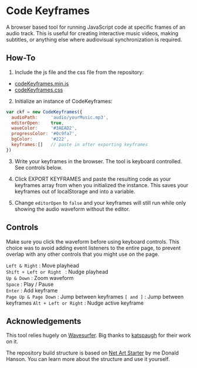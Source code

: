 # Code Keyframes

A browser based tool for running JavaScript code at specific frames of an audio track. This is useful for creating interactive music videos, making subtitles, or anything else where audiovisual synchronization is required.

## How-To

1. Include the js file and the css file from the repository:
- [codeKeyframes.min.js](https://github.com/gridwalk/codekeyframes/releases/download/v1.0.4/codeKeyframes.min.js)
- [codeKeyframes.css](https://github.com/gridwalk/codekeyframes/releases/download/v1.0.4/codeKeyframes.css)

2. Initialize an instance of CodeKeyframes:

```javascript
var ckf = new CodeKeyframes({
  audioPath:     'audio/yourMusic.mp3',
  editorOpen:    true,
  waveColor:     '#3AEAD2',
  progressColor: '#0c9fa7',
  bgColor:       '#222',
  keyframes:[]   // paste in after exporting keyframes
})
```

3. Write your keyframes in the browser. The tool is keyboard controlled. See controls below.

4. Click EXPORT KEYFRAMES and paste the resulting code as your keyframes array from when you initialized the instance. This saves your keyframes out of localStorage and into a variable.

5. Change `editorOpen` to `false` and your keyframes will still run while only showing the audio waveform without the editor.

## Controls

Make sure you click the waveform before using keyboard controls. This choice was to avoid adding event listeners to the entire page, to prevent overlap with any other controls that you might use on the page.

`Left & Right` : Move playhead<br>
`Shift + Left or Right ` : Nudge playhead<br>
`Up & Down` : Zoom waveform<br>
`Space` : Play / Pause<br>
`Enter` : Add keyframe<br>
`Page Up & Page Down` : Jump between keyframes
`[ and ]` : Jump between keyframes
`Alt + Left or Right` : Nudge active keyframe

## Acknowledgements

This tool relies hugely on [Wavesurfer](https://wavesurfer-js.org/). Big thanks to [katspaugh](https://github.com/katspaugh/wavesurfer.js) for their work on it.

The repository build structure is based on [Net Art Starter](https://github.com/gridwalk/net-art-starter) by me Donald Hanson. You can learn more about the structure and use it yourself.

